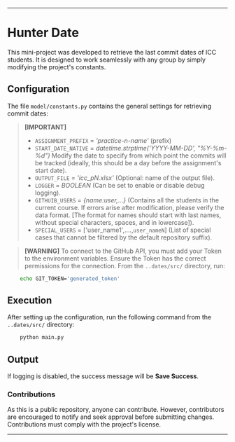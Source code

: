 
---

# Hunter Date

This mini-project was developed to retrieve the last commit dates of ICC students. It is designed to work seamlessly with any group by simply modifying the project's constants.

## Configuration

The file `model/constants.py` contains the general settings for retrieving commit dates:

> **[IMPORTANT]**
> - `ASSIGNMENT_PREFIX` = *'practice-n-name'* (prefix)
> - `START_DATE_NATIVE` = *datetime.strptime('YYYY-MM-DD', "%Y-%m-%d")* Modify the date to specify from which point the commits will be tracked (ideally, this should be a day before the assignment's start date).
> - `OUTPUT_FILE` = *'icc_pN.xlsx'* (Optional: name of the output file).
> - `LOGGER` = *BOOLEAN* (Can be set to enable or disable debug logging).
> - `GITHUIB_USERS` = *{name:user,...}* (Contains all the students in the current course. If errors arise after modification, please verify the data format. [The format for names should start with last names, without special characters, spaces, and in lowercase]).
> - `SPECIAL_USERS` = ['user_name1',....,`user_nameN`] (List of special cases that cannot be filtered by the default repository suffix).

> **[WARNING]**
> To connect to the GitHub API, you must add your Token to the environment variables. Ensure the Token has the correct permissions for the connection. From the `..dates/src/` directory, run:
```bash
    echo GIT_TOKEN='generated_token'
```

## Execution

After setting up the configuration, run the following command from the `..dates/src/` directory:
```bash
    python main.py
```

## Output

If logging is disabled, the success message will be **Save Success**.

### Contributions

As this is a public repository, anyone can contribute. However, contributors are encouraged to notify and seek approval before submitting changes. Contributions must comply with the project's license.

---

